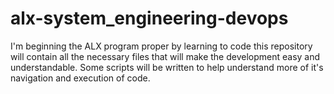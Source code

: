 # alx-system_engineering-devops
I'm beginning the ALX program proper by learning to code
this repository will contain all the necessary files that will make the development easy and understandable.
Some scripts will be written to help understand more of it's navigation and execution of code.
